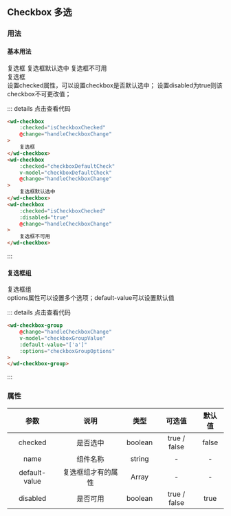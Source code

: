 ## Checkbox 多选
### 用法
#### 基本用法
<div class="component-box">
    <div class="component-box-top">
        <wd-checkbox
            :checked="isCheckboxChecked"
            @change="handleCheckboxChange"
        >
            复选框
        </wd-checkbox>
        <wd-checkbox
            :checked="checkboxDefaultCheck"
            v-model="checkboxDefaultCheck"
            @change="handleCheckboxChange"
        >
            复选框默认选中
        </wd-checkbox>
        <wd-checkbox
            :checked="isCheckboxChecked"
            :disabled="true"
            @change="handleCheckboxChange"
        >
            复选框不可用
        </wd-checkbox>
    </div>
    <div class="component-box-bottom">
        <div class="component-title">复选框</div>
        <div class="component-desc">
            设置checked属性，可以设置checkbox是否默认选中；
            设置disabled为true则该checkbox不可更改值；
        </div>
    </div>
</div> 

::: details 点击查看代码 
```html
<wd-checkbox
    :checked="isCheckboxChecked"
    @change="handleCheckboxChange"
>
    复选框
</wd-checkbox>
<wd-checkbox
    :checked="checkboxDefaultCheck"
    v-model="checkboxDefaultCheck"
    @change="handleCheckboxChange"
>
    复选框默认选中
</wd-checkbox>
<wd-checkbox
    :checked="isCheckboxChecked"
    :disabled="true"
    @change="handleCheckboxChange"
>
    复选框不可用
</wd-checkbox>
```
:::

#### 复选框组
<div class="component-box">
    <div class="component-box-top">
        <wd-checkbox-group
          @change="handleCheckboxChange"
          v-model="checkboxGroupValue"
          :default-value="['a']"
          :options="checkboxGroupOptions"
        >
        </wd-checkbox-group>
    </div>
    <div class="component-box-bottom">
        <div class="component-title">复选框组</div>
        <div class="component-desc">
            options属性可以设置多个选项；default-value可以设置默认值
        </div>
    </div>
</div> 

::: details 点击查看代码 
```html
<wd-checkbox-group
    @change="handleCheckboxChange"
    v-model="checkboxGroupValue"
    :default-value="['a']"
    :options="checkboxGroupOptions"
>
</wd-checkbox-group>
```
:::

### 属性
| 参数 | 说明 | 类型 | 可选值 | 默认值 |
| :--: | :--: | :--: | :--: | :--: |
| checked | 是否选中 | boolean | true / false | false |
| name | 组件名称 | string | - | - |
| default-value | 复选框组才有的属性 | Array | - | - |
| disabled | 是否可用 | boolean | true / false | true |